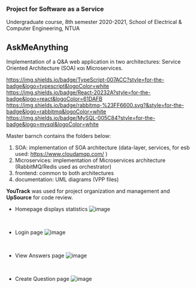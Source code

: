 ### Project for Software as a Service <br>
Undergraduate course, 8th semester 2020-2021, School of Electrical & Computer Engineering, NTUA

## ΑskMeAnything
Implementation of a Q&A web application in two architectures: Service Oriented Architecture (SOA) και Microservices.

https://img.shields.io/badge/TypeScript-007ACC?style=for-the-badge&logo=typescript&logoColor=white
https://img.shields.io/badge/React-20232A?style=for-the-badge&logo=react&logoColor=61DAFB
https://img.shields.io/badge/rabbitmq-%23FF6600.svg?&style=for-the-badge&logo=rabbitmq&logoColor=white
https://img.shields.io/badge/MySQL-005C84?style=for-the-badge&logo=mysql&logoColor=white

Master barnch contains the folders below:

1. SOA: implementation of SOA architecture (data-layer, services, for esb used: https://www.cloudamqp.com/ )
2. Microservices: implementation of Microservices architecture (RabbitMQ/Redis used as orchestrator)
3. frontend: common to both architectures
4. documentation: UML diagrams (VPP files)

**YouTrack** was used for project organization and management and **UpSource** for code review.

* Homepage displays statistics
![image](https://user-images.githubusercontent.com/63153771/127739005-4aba801c-c3f0-4b4f-80fd-1d778279169a.png)
<br>

* Login page
![image](https://user-images.githubusercontent.com/63153771/127739057-9129bdda-49be-4811-b67d-9a876682b134.png)
<br>

* View Answers page
![image](https://user-images.githubusercontent.com/63153771/127739455-fb1a9092-4c37-4213-a118-9f9124077f38.png)
<br>

* Create Question page
![image](https://user-images.githubusercontent.com/63153771/127739090-13f685bf-54b3-4b45-a32d-6bae5a7a1fa5.png)
<br>
